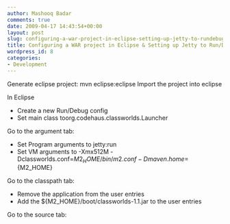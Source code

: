 ```yaml
---
author: Mashooq Badar
comments: true
date: 2009-04-17 14:43:54+00:00
layout: post
slug: configuring-a-war-project-in-eclipse-setting-up-jetty-to-rundebug
title: Configuring a WAR project in Eclipse & Setting up Jetty to Run/Debug
wordpress_id: 8
categories:
- Development
---
```


Generate eclipse project: mvn eclipse:eclipse
Import the project into eclipse

In Eclipse
- Create a new Run/Debug config
- Set main class toorg.codehaus.classworlds.Launcher

Go to the argument tab:
- Set Program arguments to jetty:run
- Set VM arguments to -Xmx512M -Dclassworlds.conf=${M2_HOME}/bin/m2.conf -Dmaven.home=${M2_HOME}

Go to the classpath tab:
- Remove the application from the user entries
- Add the ${M2_HOME}/boot/classworlds-1.1.jar to the user entries

Go to the source tab:
